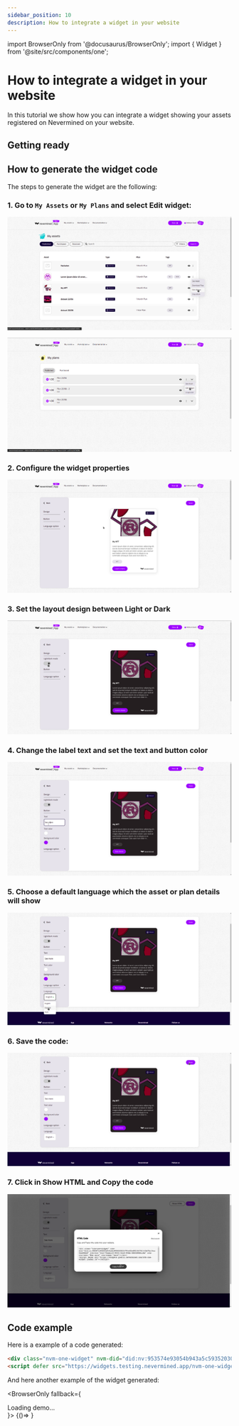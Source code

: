 ```yaml
---
sidebar_position: 10
description: How to integrate a widget in your website
---
```


import BrowserOnly from '@docusaurus/BrowserOnly';
import { Widget } from '@site/src/components/one';

# How to integrate a widget in your website

In this tutorial we show how you can integrate a widget showing your assets registered on Nevermined on your website.

## Getting ready


## How to generate the widget code

The steps to generate the widget are the following:

### 1. Go to `My Assets` or `My Plans` and select Edit widget:

![My Assets](/images/tutorials/widget/widget_edit_select.png)

![My Plans](/images/tutorials/widget/edit_widget_plans.png)


### 2. Configure the widget properties

![Config Widget](/images/tutorials/widget/widget_config_sceen.png)

### 3. Set the layout design between Light or Dark

![Layout design](/images/tutorials/widget/edit_theme.png)

### 4. Change the label text and set the text and button color

![Button Config](/images/tutorials/widget/change_label.png)

### 5. Choose a default language which the asset or plan details will show

![Select Language](/images/tutorials/widget/select_lang.png)

### 6. Save the code:

![Save the code](/images/tutorials/widget/save_config.png)

### 7. Click in Show HTML and Copy the code

![Copy de code](/images/tutorials/widget/copy_code.png)

## Code example

Here is a example of a code generated:

```html
<div class="nvm-one-widget" nvm-did="did:nv:953574e93054b943a5c5935203024794e32e692154761442b70c1fcc0da362b8" nvm-wid="wid-74aabcf4-9441-4fb4-946b-38242928cc6e" nvm-cta-text="See more" nvm-cta-text-color="#cf0a0a" nvm-cta-bg-color="#3effe4" nvm-theme="dark"></div>
<script defer src="https://widgets.testing.nevermined.app/nvm-one-widget-loader.js"></script>
```

And here another example of the widget generated:

<BrowserOnly fallback={<div>Loading demo...</div>}>
  {()=> <Widget/>}
</BrowserOnly>

